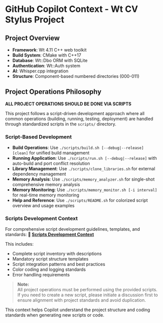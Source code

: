 # GitHub Copilot Context - Wt CV Stylus Project

## Project Overview
- **Framework**: Wt 4.11 C++ web toolkit
- **Build System**: CMake with C++17
- **Database**: Wt::Dbo ORM with SQLite
- **Authentication**: Wt::Auth system
- **AI**: Whisper.cpp integration
- **Structure**: Component-based numbered directories (000-011)

## Project Operations Philosophy

**ALL PROJECT OPERATIONS SHOULD BE DONE VIA SCRIPTS**

This project follows a script-driven development approach where all common operations (building, running, testing, deployment) are handled through standardized scripts in the `scripts/` directory.

### Script-Based Development
- **Build Operations**: Use `./scripts/build.sh [--debug|--release] [clean]` for unified build management
- **Running Application**: Use `./scripts/run.sh [--debug|--release]` with auto-build and port conflict resolution
- **Library Management**: Use `./scripts/clone_libraries.sh` for external dependency management
- **Memory Analysis**: Use `./scripts/memory_analyzer.sh` for single-shot comprehensive memory analysis
- **Memory Monitoring**: Use `./scripts/memory_monitor.sh [-i interval]` for real-time memory monitoring
- **Help and Reference**: Use `./scripts/README.sh` for colorized script overview and usage examples


### Scripts Development Context
For comprehensive script development guidelines, templates, and standards:
**📁 [Scripts Development Context](scripts/.copilot-context.md)**

This includes:
- Complete script inventory with descriptions
- Mandatory script structure templates
- Script integration patterns and best practices
- Color coding and logging standards
- Error handling requirements


> **Note:**  
> All project operations must be performed using the provided scripts.  
> If you need to create a new script, please initiate a discussion first to ensure alignment with project standards and avoid duplication.


This context helps Copilot understand the project structure and coding standards when generating new scripts or code.
